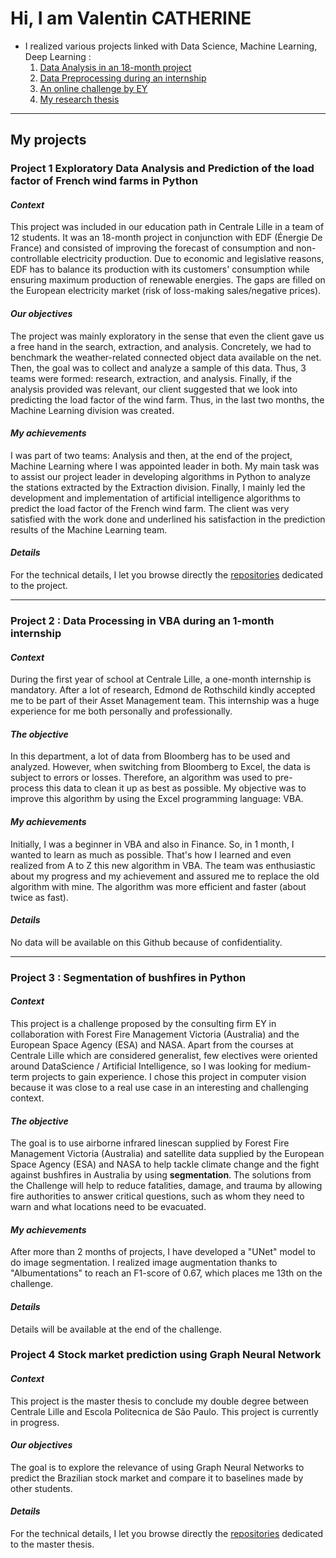 # Hi, I am Valentin CATHERINE 
- I realized various projects linked with Data Science, Machine Learning, Deep Learning : 
    1. [Data Analysis in an 18-month project](#p1)
    2. [Data Preprocessing during an internship](#p2)
    3. [An online challenge by EY](#p3)
    4. [My research thesis](#p4)
 - - - - 
## My projects

<a name="p1"></a>
### Project 1 Exploratory Data Analysis and Prediction of the load factor of French wind farms in Python

#### ***Context***

This project was included in our education path in Centrale Lille in a team of 12 students. It was an 18-month project in conjunction with EDF (Énergie De France) and consisted of improving the forecast of consumption and non-controllable electricity production. 
Due to economic and legislative reasons, EDF has to balance its production with its customers' consumption while ensuring maximum production of renewable energies. The gaps are filled on the European electricity market (risk of loss-making sales/negative prices). 

#### ***Our objectives***

The project was mainly exploratory in the sense that even the client gave us a free hand in the search, extraction, and analysis. Concretely, we had to benchmark the weather-related connected object data available on the net. Then, the goal was to collect and analyze a sample of this data. Thus, 3 teams were formed: research, extraction, and analysis. Finally, if the analysis provided was relevant, our client suggested that we look into predicting the load factor of the wind farm.  Thus, in the last two months, the Machine Learning division was created. 

#### ***My achievements***

I was part of two teams: Analysis and then, at the end of the project, Machine Learning where I was appointed leader in both. My main task was to assist our project leader in developing algorithms in Python to analyze the stations extracted by the Extraction division. Finally, I mainly led the development and implementation of artificial intelligence algorithms to predict the load factor of the French wind farm.  The client was very satisfied with the work done and underlined his satisfaction in the prediction results of the Machine Learning team. 

#### ***Details***
For the technical details, I let you browse directly the [repositories](https://github.com/valentincthrn/projet-edf "repositories") dedicated to the project. 

- - - - 
<a name="p2"></a>
### Project 2 : Data Processing in VBA during an 1-month internship

#### ***Context***

During the first year of school at Centrale Lille, a one-month internship is mandatory. After a lot of research, Edmond de Rothschild kindly accepted me to be part of their Asset Management team. This internship was a huge experience for me both personally and professionally. 

#### ***The objective***

In this department, a lot of data from Bloomberg has to be used and analyzed. However, when switching from Bloomberg to Excel, the data is subject to errors or losses. Therefore, an algorithm was used to pre-process this data to clean it up as best as possible. My objective was to improve this algorithm by using the Excel programming language: VBA. 

#### ***My achievements***

Initially, I was a beginner in VBA and also in Finance. So, in 1 month, I wanted to learn as much as possible. That's how I learned and even realized from A to Z this new algorithm in VBA. The team was enthusiastic about my progress and my achievement and assured me to replace the old algorithm with mine. The algorithm was more efficient and faster (about twice as fast). 

#### ***Details***
No data will be available on this Github because of confidentiality. 

- - - - 
<a name="p3"></a>
### Project 3 : Segmentation of bushfires in Python

#### ***Context***

This project is a challenge proposed by the consulting firm EY in collaboration with Forest Fire Management Victoria (Australia) and the European Space Agency (ESA) and NASA. Apart from the courses at Centrale Lille which are considered generalist, few electives were oriented around DataScience / Artificial Intelligence, so I was looking for medium-term projects to gain experience. I chose this project in computer vision because it was close to a real use case in an interesting and challenging context.

#### ***The objective***

The goal is to use airborne infrared linescan supplied by Forest Fire Management Victoria (Australia) and satellite data supplied by the European Space Agency (ESA) and NASA to help tackle climate change and the fight against bushfires in Australia by using **segmentation**. The solutions from the Challenge will help to reduce fatalities, damage, and trauma by allowing fire authorities to answer critical questions, such as whom they need to warn and what locations need to be evacuated.

#### ***My achievements***

After more than 2 months of projects, I have developed a "UNet" model to do image segmentation. I realized image augmentation thanks to "Albumentations" to reach an F1-score of 0.67, which places me 13th on the challenge.

#### ***Details***
Details will be available at the end of the challenge. 

<a name="p4"></a>
### Project 4 Stock market prediction using Graph Neural Network

#### ***Context***

This project is the master thesis to conclude my double degree between Centrale Lille and Escola Politecnica de São Paulo. This project is currently in progress.

#### ***Our objectives***

The goal is to explore the relevance of using Graph Neural Networks to predict the Brazilian stock market and compare it to baselines made by other students.

#### ***Details***
For the technical details, I let you browse directly the [repositories](https://github.com/valentincthrn/StockMarketGNN "repositories") dedicated to the master thesis. 
